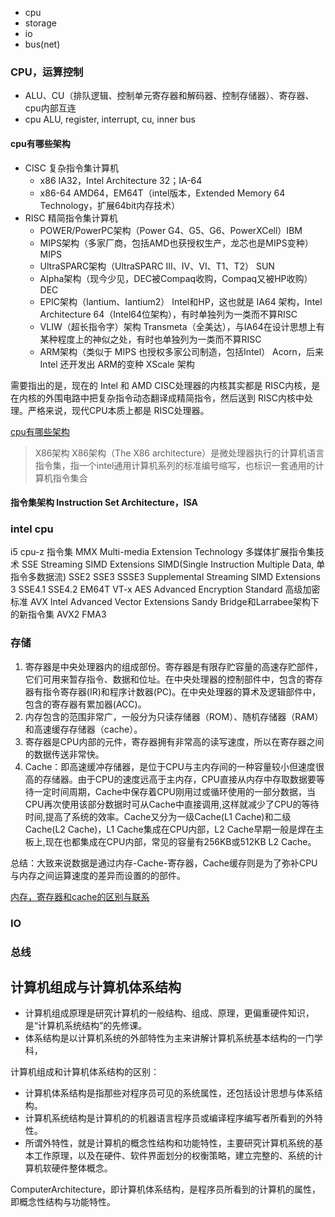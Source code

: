 * cpu
* storage
* io
* bus(net)

### CPU，运算控制
* ALU、CU（排队逻辑、控制单元寄存器和解码器、控制存储器）、寄存器、cpu内部互连
* cpu ALU, register, interrupt, cu, inner bus

#### cpu有哪些架构
* CISC 复杂指令集计算机
  - x86 IA32，Intel Architecture 32；IA-64
  - x86-64 AMD64，EM64T（intel版本，Extended Memory 64 Technology，扩展64bit内存技术）
* RISC 精简指令集计算机
  - POWER/PowerPC架构（Power G4、G5、G6、PowerXCell）IBM
  - MIPS架构（多家厂商，包括AMD也获授权生产，龙芯也是MIPS变种）MIPS
  - UltraSPARC架构（UltraSPARC III、IV、VI、T1、T2） SUN
  - Alpha架构（现今少见，DEC被Compaq收购，Compaq又被HP收购）DEC
  - EPIC架构（Iantium、Iantium2） Intel和HP，这也就是 IA64 架构，Intel Architecture 64（Intel64位架构），有时单独列为一类而不算RISC
  - VLIW（超长指令字）架构 Transmeta（全美达），与IA64在设计思想上有某种程度上的神似之处，有时也单独列为一类而不算RISC
  - ARM架构（类似于 MIPS 也授权多家公司制造，包括Intel） Acorn，后来 Intel 还开发出 ARM的变种 XScale 架构

需要指出的是，现在的 Intel 和 AMD CISC处理器的内核其实都是 RISC内核，是在内核的外围电路中把复杂指令动态翻译成精简指令，然后送到 RISC内核中处理。严格来说，现代CPU本质上都是 RISC处理器。

[cpu有哪些架构](https://blog.csdn.net/yyyljw/article/details/79419190)

> X86架构 X86架构（The X86 architecture）是微处理器执行的计算机语言指令集，指一个intel通用计算机系列的标准编号缩写，也标识一套通用的计算机指令集合

#### 指令集架构 Instruction Set Architecture，ISA

### intel cpu 
i5 cpu-z 指令集
MMX Multi-media Extension Technology 多媒体扩展指令集技术
SSE Streaming SIMD Extensions SIMD(Single Instruction Multiple Data, 单指令多数据流)
SSE2
SSE3
SSSE3 Supplemental Streaming SIMD Extensions 3
SSE4.1
SSE4.2
EM64T
VT-x
AES Advanced Encryption Standard 高级加密标准
AVX Intel Advanced Vector Extensions Sandy Bridge和Larrabee架构下的新指令集
AVX2
FMA3

### 存储
1. 寄存器是中央处理器内的组成部份。寄存器是有限存贮容量的高速存贮部件，它们可用来暂存指令、数据和位址。在中央处理器的控制部件中，包含的寄存器有指令寄存器(IR)和程序计数器(PC)。在中央处理器的算术及逻辑部件中，包含的寄存器有累加器(ACC)。
2. 内存包含的范围非常广，一般分为只读存储器（ROM）、随机存储器（RAM）和高速缓存存储器（cache）。
3. 寄存器是CPU内部的元件，寄存器拥有非常高的读写速度，所以在寄存器之间的数据传送非常快。
4. Cache：即高速缓冲存储器，是位于CPU与主内存间的一种容量较小但速度很高的存储器。由于CPU的速度远高于主内存，CPU直接从内存中存取数据要等待一定时间周期，Cache中保存着CPU刚用过或循环使用的一部分数据，当CPU再次使用该部分数据时可从Cache中直接调用,这样就减少了CPU的等待时间,提高了系统的效率。Cache又分为一级Cache(L1 Cache)和二级Cache(L2 Cache)，L1 Cache集成在CPU内部，L2 Cache早期一般是焊在主板上,现在也都集成在CPU内部，常见的容量有256KB或512KB L2 Cache。

总结：大致来说数据是通过内存-Cache-寄存器，Cache缓存则是为了弥补CPU与内存之间运算速度的差异而设置的的部件。

[内存，寄存器和cache的区别与联系](http://www.cnblogs.com/zzdbullet/p/9484040.html)

### IO


### 总线


## 计算机组成与计算机体系结构
* 计算机组成原理是研究计算机的一般结构、组成、原理，更偏重硬件知识，是“计算机系统结构”的先修课。
* 体系结构是以计算机系统的外部特性为主来讲解计算机系统基本结构的一门学科，

计算机组成和计算机体系结构的区别：
* 计算机体系结构是指那些对程序员可见的系统属性，还包括设计思想与体系结构。
* 计算机系统结构是计算机的的机器语言程序员或编译程序编写者所看到的外特性。
* 所谓外特性，就是计算机的概念性结构和功能特性，主要研究计算机系统的基本工作原理，以及在硬件、软件界面划分的权衡策略，建立完整的、系统的计算机软硬件整体概念。

ComputerArchitecture，即计算机体系结构，是程序员所看到的计算机的属性，即概念性结构与功能特性。